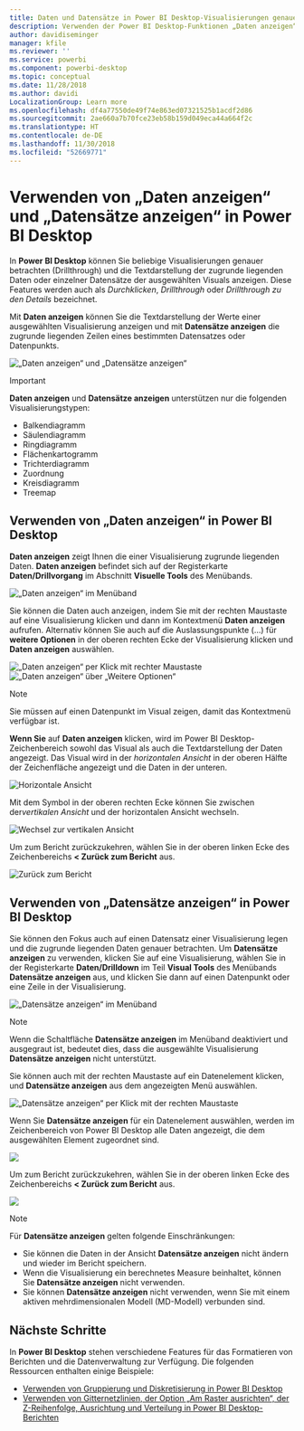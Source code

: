 ```yaml
---
title: Daten und Datensätze in Power BI Desktop-Visualisierungen genauer betrachten
description: Verwenden der Power BI Desktop-Funktionen „Daten anzeigen“ und „Datensätze anzeigen“ für Drilldowns
author: davidiseminger
manager: kfile
ms.reviewer: ''
ms.service: powerbi
ms.component: powerbi-desktop
ms.topic: conceptual
ms.date: 11/28/2018
ms.author: davidi
LocalizationGroup: Learn more
ms.openlocfilehash: df4a77550de49f74e863ed07321525b1acdf2d86
ms.sourcegitcommit: 2ae660a7b70fce23eb58b159d049eca44a664f2c
ms.translationtype: HT
ms.contentlocale: de-DE
ms.lasthandoff: 11/30/2018
ms.locfileid: "52669771"
---
```

# <a name="use-see-data-and-see-records-in-power-bi-desktop"></a>Verwenden von „Daten anzeigen“ und „Datensätze anzeigen“ in Power BI Desktop
In **Power BI Desktop** können Sie beliebige Visualisierungen genauer betrachten (Drillthrough) und die Textdarstellung der zugrunde liegenden Daten oder einzelner Datensätze der ausgewählten Visuals anzeigen. Diese Features werden auch als *Durchklicken*, *Drillthrough* oder *Drillthrough zu den Details* bezeichnet.

Mit **Daten anzeigen** können Sie die Textdarstellung der Werte einer ausgewählten Visualisierung anzeigen und mit **Datensätze anzeigen** die zugrunde liegenden Zeilen eines bestimmten Datensatzes oder Datenpunkts. 

![„Daten anzeigen“ und „Datensätze anzeigen“](media/desktop-see-data-see-records/see-data-record.png)

>[!IMPORTANT]
>**Daten anzeigen** und **Datensätze anzeigen** unterstützen nur die folgenden Visualisierungstypen:
>  - Balkendiagramm
>  - Säulendiagramm
>  - Ringdiagramm
>  - Flächenkartogramm
>  - Trichterdiagramm
>  - Zuordnung
>  - Kreisdiagramm
>  - Treemap

## <a name="use-see-data-in-power-bi-desktop"></a>Verwenden von „Daten anzeigen“ in Power BI Desktop

**Daten anzeigen** zeigt Ihnen die einer Visualisierung zugrunde liegenden Daten. **Daten anzeigen** befindet sich auf der Registerkarte **Daten/Drillvorgang** im Abschnitt **Visuelle Tools** des Menübands.

![„Daten anzeigen“ im Menüband](media/desktop-see-data-see-records/see-data1.png)

Sie können die Daten auch anzeigen, indem Sie mit der rechten Maustaste auf eine Visualisierung klicken und dann im Kontextmenü **Daten anzeigen** aufrufen. Alternativ können Sie auch auf die Auslassungspunkte (...) für **weitere Optionen** in der oberen rechten Ecke der Visualisierung klicken und **Daten anzeigen** auswählen.

![„Daten anzeigen“ per Klick mit rechter Maustaste](media/desktop-see-data-see-records/see-data2.png)&nbsp;&nbsp;![„Daten anzeigen“ über „Weitere Optionen“](media/desktop-see-data-see-records/see-data3.png)

> [!NOTE]
> Sie müssen auf einen Datenpunkt im Visual zeigen, damit das Kontextmenü verfügbar ist.

**Wenn Sie** auf **Daten anzeigen** klicken, wird im Power BI Desktop-Zeichenbereich sowohl das Visual als auch die Textdarstellung der Daten angezeigt. Das Visual wird in der *horizontalen Ansicht* in der oberen Hälfte der Zeichenfläche angezeigt und die Daten in der unteren. 

![Horizontale Ansicht](media/desktop-see-data-see-records/see-data4a.png)

Mit dem Symbol in der oberen rechten Ecke können Sie zwischen der*vertikalen Ansicht* und der horizontalen Ansicht wechseln.

![Wechsel zur vertikalen Ansicht](media/desktop-see-data-see-records/see-data4.png)

Um zum Bericht zurückzukehren, wählen Sie in der oberen linken Ecke des Zeichenbereichs **< Zurück zum Bericht** aus.

![Zurück zum Bericht](media/desktop-see-data-see-records/see-data5.png)

## <a name="use-see-records-in-power-bi-desktop"></a>Verwenden von „Datensätze anzeigen“ in Power BI Desktop

Sie können den Fokus auch auf einen Datensatz einer Visualisierung legen und die zugrunde liegenden Daten genauer betrachten. Um **Datensätze anzeigen** zu verwenden, klicken Sie auf eine Visualisierung, wählen Sie in der Registerkarte **Daten/Drilldown** im Teil **Visual Tools** des Menübands **Datensätze anzeigen** aus, und klicken Sie dann auf einen Datenpunkt oder eine Zeile in der Visualisierung. 

![„Datensätze anzeigen“ im Menüband](media/desktop-see-data-see-records/see-record1.png)

> [!NOTE]
> Wenn die Schaltfläche **Datensätze anzeigen** im Menüband deaktiviert und ausgegraut ist, bedeutet dies, dass die ausgewählte Visualisierung **Datensätze anzeigen** nicht unterstützt.

Sie können auch mit der rechten Maustaste auf ein Datenelement klicken, und **Datensätze anzeigen** aus dem angezeigten Menü auswählen.

![„Datensätze anzeigen“ per Klick mit der rechten Maustaste](media/desktop-see-data-see-records/see-record2.png)

Wenn Sie **Datensätze anzeigen** für ein Datenelement auswählen, werden im Zeichenbereich von Power BI Desktop alle Daten angezeigt, die dem ausgewählten Element zugeordnet sind. 

![](media/desktop-see-data-see-records/see-record3.png)

Um zum Bericht zurückzukehren, wählen Sie in der oberen linken Ecke des Zeichenbereichs **< Zurück zum Bericht** aus.

![](media/desktop-see-data-see-records/see-record4.png)

> [!NOTE]
>Für **Datensätze anzeigen** gelten folgende Einschränkungen:
> - Sie können die Daten in der Ansicht **Datensätze anzeigen** nicht ändern und wieder im Bericht speichern.
> - Wenn die Visualisierung ein berechnetes Measure beinhaltet, können Sie **Datensätze anzeigen** nicht verwenden.
> - Sie können **Datensätze anzeigen** nicht verwenden, wenn Sie mit einem aktiven mehrdimensionalen Modell (MD-Modell) verbunden sind.

## <a name="next-steps"></a>Nächste Schritte
In **Power BI Desktop** stehen verschiedene Features für das Formatieren von Berichten und die Datenverwaltung zur Verfügung. Die folgenden Ressourcen enthalten einige Beispiele:

* [Verwenden von Gruppierung und Diskretisierung in Power BI Desktop](desktop-grouping-and-binning.md)
* [Verwenden von Gitternetzlinien, der Option „Am Raster ausrichten“, der Z-Reihenfolge, Ausrichtung und Verteilung in Power BI Desktop-Berichten](desktop-gridlines-snap-to-grid.md)

